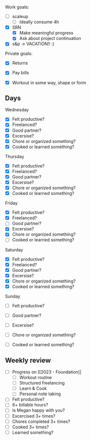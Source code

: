 Work goals:
- [ ] scaleup
	- [ ] Ideally consume 4h
- [x] SRN
	- [x] Make meaningful progress
	- [x] Ask about project continuation
- [x] s&p -> VACATION!! :)

Private goals:
- [x] Returns
- [x] Pay bills
- [x] Workout in some way, shape or form


## Days
Wednesday
- [x] Felt productive?
- [x] Freelanced?
- [x] Good partner?
- [x] Excersise?
- [x] Chore or organized something?
- [x] Cooked or learned something?

Thursday
- [x] Felt productive?
- [x] Freelanced?
- [x] Good partner?
- [x] Excersise?
- [x] Chore or organized something?
- [x] Cooked or learned something?

Friday
- [x] Felt productive?
- [x] Freelanced?
- [ ] Good partner?
- [x] Excersise?
- [x] Chore or organized something?
- [ ] Cooked or learned something?

Saturday
- [x] Felt productive?
- [x] Freelanced?
- [x] Good partner?
- [x] Excersise?
- [x] Chore or organized something?
- [x] Cooked or learned something?

Sunday
- [ ] Felt productive?
- [ ] Good partner?
- [ ] Excersise?
- [ ] Chore or organized something?
- [ ] Cooked or learned something?


## Weekly review
- [ ] Progress on [[2023 - Foundation]]
	- [ ] Workout routine
	- [ ] Structured freelancing
	- [ ] Learn & Cook
	- [ ] Personal note taking
- [ ] Felt productive?
- [ ] 6+ billable hours?
- [ ] Is Megan happy with you?
- [ ] Excercised  3+ times?
- [ ] Chores completed 3+ times?
- [ ] Cooked 3+ times?
- [ ] Learned something?